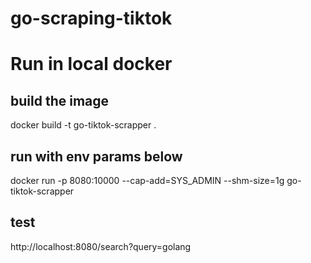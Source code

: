 # go-scraping-tiktok

# Run in local docker

## build the image
docker build -t go-tiktok-scrapper .

## run with env params below
docker run -p 8080:10000 --cap-add=SYS_ADMIN --shm-size=1g go-tiktok-scrapper

## test
http://localhost:8080/search?query=golang